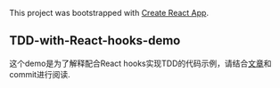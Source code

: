 This project was bootstrapped with [Create React App](https://github.com/facebook/create-react-app).

## TDD-with-React-hooks-demo

这个demo是为了解释配合React hooks实现TDD的代码示例，请结合[文章](http://teobler.com/20200211-tdd-with-React-hooks.html)和commit进行阅读.
